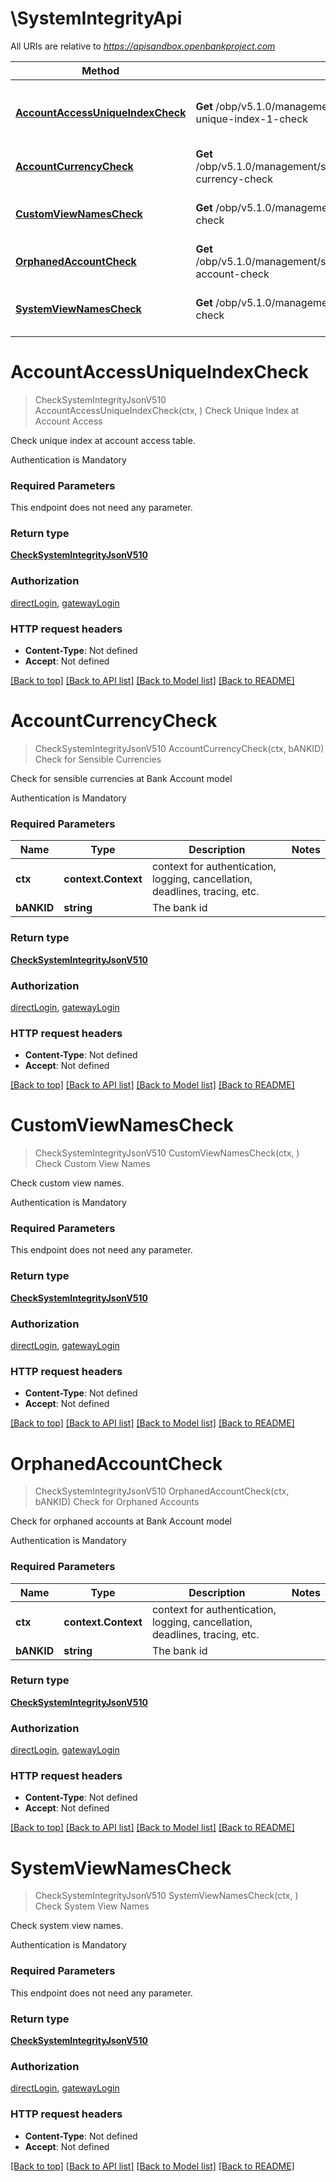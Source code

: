# \SystemIntegrityApi

All URIs are relative to *https://apisandbox.openbankproject.com*

Method | HTTP request | Description
------------- | ------------- | -------------
[**AccountAccessUniqueIndexCheck**](SystemIntegrityApi.md#AccountAccessUniqueIndexCheck) | **Get** /obp/v5.1.0/management/system/integrity/account-access-unique-index-1-check | Check Unique Index at Account Access
[**AccountCurrencyCheck**](SystemIntegrityApi.md#AccountCurrencyCheck) | **Get** /obp/v5.1.0/management/system/integrity/banks/{BANK_ID}/account-currency-check | Check for Sensible Currencies
[**CustomViewNamesCheck**](SystemIntegrityApi.md#CustomViewNamesCheck) | **Get** /obp/v5.1.0/management/system/integrity/custom-view-names-check | Check Custom View Names
[**OrphanedAccountCheck**](SystemIntegrityApi.md#OrphanedAccountCheck) | **Get** /obp/v5.1.0/management/system/integrity/banks/{BANK_ID}/orphaned-account-check | Check for Orphaned Accounts
[**SystemViewNamesCheck**](SystemIntegrityApi.md#SystemViewNamesCheck) | **Get** /obp/v5.1.0/management/system/integrity/system-view-names-check | Check System View Names


# **AccountAccessUniqueIndexCheck**
> CheckSystemIntegrityJsonV510 AccountAccessUniqueIndexCheck(ctx, )
Check Unique Index at Account Access

<p>Check unique index at account access table.</p><p>Authentication is Mandatory</p>

### Required Parameters
This endpoint does not need any parameter.

### Return type

[**CheckSystemIntegrityJsonV510**](CheckSystemIntegrityJsonV510.md)

### Authorization

[directLogin](../README.md#directLogin), [gatewayLogin](../README.md#gatewayLogin)

### HTTP request headers

 - **Content-Type**: Not defined
 - **Accept**: Not defined

[[Back to top]](#) [[Back to API list]](../README.md#documentation-for-api-endpoints) [[Back to Model list]](../README.md#documentation-for-models) [[Back to README]](../README.md)

# **AccountCurrencyCheck**
> CheckSystemIntegrityJsonV510 AccountCurrencyCheck(ctx, bANKID)
Check for Sensible Currencies

<p>Check for sensible currencies at Bank Account model</p><p>Authentication is Mandatory</p>

### Required Parameters

Name | Type | Description  | Notes
------------- | ------------- | ------------- | -------------
 **ctx** | **context.Context** | context for authentication, logging, cancellation, deadlines, tracing, etc.
  **bANKID** | **string**| The bank id | 

### Return type

[**CheckSystemIntegrityJsonV510**](CheckSystemIntegrityJsonV510.md)

### Authorization

[directLogin](../README.md#directLogin), [gatewayLogin](../README.md#gatewayLogin)

### HTTP request headers

 - **Content-Type**: Not defined
 - **Accept**: Not defined

[[Back to top]](#) [[Back to API list]](../README.md#documentation-for-api-endpoints) [[Back to Model list]](../README.md#documentation-for-models) [[Back to README]](../README.md)

# **CustomViewNamesCheck**
> CheckSystemIntegrityJsonV510 CustomViewNamesCheck(ctx, )
Check Custom View Names

<p>Check custom view names.</p><p>Authentication is Mandatory</p>

### Required Parameters
This endpoint does not need any parameter.

### Return type

[**CheckSystemIntegrityJsonV510**](CheckSystemIntegrityJsonV510.md)

### Authorization

[directLogin](../README.md#directLogin), [gatewayLogin](../README.md#gatewayLogin)

### HTTP request headers

 - **Content-Type**: Not defined
 - **Accept**: Not defined

[[Back to top]](#) [[Back to API list]](../README.md#documentation-for-api-endpoints) [[Back to Model list]](../README.md#documentation-for-models) [[Back to README]](../README.md)

# **OrphanedAccountCheck**
> CheckSystemIntegrityJsonV510 OrphanedAccountCheck(ctx, bANKID)
Check for Orphaned Accounts

<p>Check for orphaned accounts at Bank Account model</p><p>Authentication is Mandatory</p>

### Required Parameters

Name | Type | Description  | Notes
------------- | ------------- | ------------- | -------------
 **ctx** | **context.Context** | context for authentication, logging, cancellation, deadlines, tracing, etc.
  **bANKID** | **string**| The bank id | 

### Return type

[**CheckSystemIntegrityJsonV510**](CheckSystemIntegrityJsonV510.md)

### Authorization

[directLogin](../README.md#directLogin), [gatewayLogin](../README.md#gatewayLogin)

### HTTP request headers

 - **Content-Type**: Not defined
 - **Accept**: Not defined

[[Back to top]](#) [[Back to API list]](../README.md#documentation-for-api-endpoints) [[Back to Model list]](../README.md#documentation-for-models) [[Back to README]](../README.md)

# **SystemViewNamesCheck**
> CheckSystemIntegrityJsonV510 SystemViewNamesCheck(ctx, )
Check System View Names

<p>Check system view names.</p><p>Authentication is Mandatory</p>

### Required Parameters
This endpoint does not need any parameter.

### Return type

[**CheckSystemIntegrityJsonV510**](CheckSystemIntegrityJsonV510.md)

### Authorization

[directLogin](../README.md#directLogin), [gatewayLogin](../README.md#gatewayLogin)

### HTTP request headers

 - **Content-Type**: Not defined
 - **Accept**: Not defined

[[Back to top]](#) [[Back to API list]](../README.md#documentation-for-api-endpoints) [[Back to Model list]](../README.md#documentation-for-models) [[Back to README]](../README.md)

